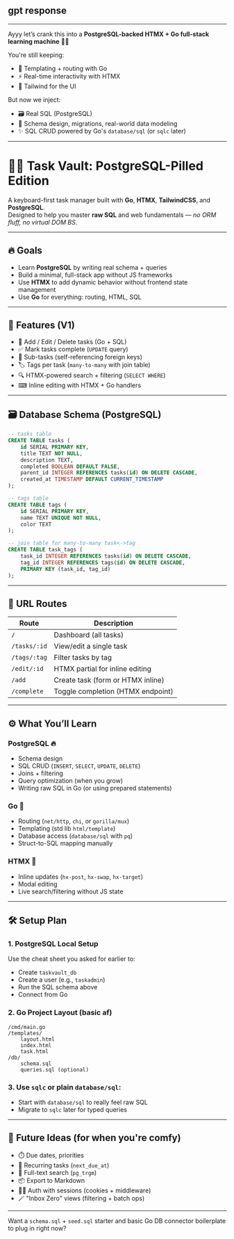 ## gpt response

---

Ayyy let’s crank this into a **PostgreSQL-backed HTMX + Go full-stack learning machine** 💽💥

You're still keeping:

- 🧠 Templating + routing with Go
- ⚡ Real-time interactivity with HTMX
- 🎨 Tailwind for the UI

But now we inject:

- 🗃 Real SQL (PostgreSQL)
- 🔧 Schema design, migrations, real-world data modeling
- ✨ SQL CRUD powered by Go's `database/sql` (or `sqlc` later)

---

# 🐘💾 Task Vault: PostgreSQL-Pilled Edition

A keyboard-first task manager built with **Go**, **HTMX**, **TailwindCSS**, and **PostgreSQL**.  
Designed to help you master **raw SQL** and web fundamentals — _no ORM fluff, no virtual DOM BS_.

---

## 🔥 Goals

- Learn **PostgreSQL** by writing real schema + queries
- Build a minimal, full-stack app without JS frameworks
- Use **HTMX** to add dynamic behavior without frontend state management
- Use **Go** for everything: routing, HTML, SQL

---

## 🧩 Features (V1)

- 📝 Add / Edit / Delete tasks (Go + SQL)
- ✅ Mark tasks complete (`UPDATE` query)
- 🧵 Sub-tasks (self-referencing foreign keys)
- 🏷️ Tags per task (`many-to-many` with join table)
- 🔍 HTMX-powered search + filtering (`SELECT WHERE`)
- ⌨ Inline editing with HTMX + Go handlers

---

## 🗃 Database Schema (PostgreSQL)

```sql
-- tasks table
CREATE TABLE tasks (
    id SERIAL PRIMARY KEY,
    title TEXT NOT NULL,
    description TEXT,
    completed BOOLEAN DEFAULT FALSE,
    parent_id INTEGER REFERENCES tasks(id) ON DELETE CASCADE,
    created_at TIMESTAMP DEFAULT CURRENT_TIMESTAMP
);

-- tags table
CREATE TABLE tags (
    id SERIAL PRIMARY KEY,
    name TEXT UNIQUE NOT NULL,
    color TEXT
);

-- join table for many-to-many task<->tag
CREATE TABLE task_tags (
    task_id INTEGER REFERENCES tasks(id) ON DELETE CASCADE,
    tag_id INTEGER REFERENCES tags(id) ON DELETE CASCADE,
    PRIMARY KEY (task_id, tag_id)
);
```

---

## 🔗 URL Routes

| Route        | Description                       |
| ------------ | --------------------------------- |
| `/`          | Dashboard (all tasks)             |
| `/tasks/:id` | View/edit a single task           |
| `/tags/:tag` | Filter tasks by tag               |
| `/edit/:id`  | HTMX partial for inline editing   |
| `/add`       | Create task (form or HTMX inline) |
| `/complete`  | Toggle completion (HTMX endpoint) |

---

## ⚙️ What You’ll Learn

### PostgreSQL 🔥

- Schema design
- SQL CRUD (`INSERT`, `SELECT`, `UPDATE`, `DELETE`)
- Joins + filtering
- Query optimization (when you grow)
- Writing raw SQL in Go (or using prepared statements)

### Go 🧠

- Routing (`net/http`, `chi`, or `gorilla/mux`)
- Templating (std lib `html/template`)
- Database access (`database/sql` with `pq`)
- Struct-to-SQL mapping manually

### HTMX 🚀

- Inline updates (`hx-post`, `hx-swap`, `hx-target`)
- Modal editing
- Live search/filtering without JS state

---

## 🛠 Setup Plan

### 1. PostgreSQL Local Setup

Use the cheat sheet you asked for earlier to:

- Create `taskvault_db`
- Create a user (e.g., `taskadmin`)
- Run the SQL schema above
- Connect from Go

### 2. Go Project Layout (basic af)

```
/cmd/main.go
/templates/
    layout.html
    index.html
    task.html
/db/
    schema.sql
    queries.sql (optional)
```

### 3. Use `sqlc` or plain `database/sql`:

- Start with `database/sql` to really feel raw SQL
- Migrate to `sqlc` later for typed queries

---

## 🔄 Future Ideas (for when you're comfy)

- ⏱️ Due dates, priorities
- 🔁 Recurring tasks (`next_due_at`)
- 🧠 Full-text search (`pg_trgm`)
- 📦 Export to Markdown
- 🧑‍💻 Auth with sessions (cookies + middleware)
- 🪄 "Inbox Zero" views (filtering + batch ops)

---

Want a `schema.sql` + `seed.sql` starter and basic Go DB connector boilerplate to plug in right now?
